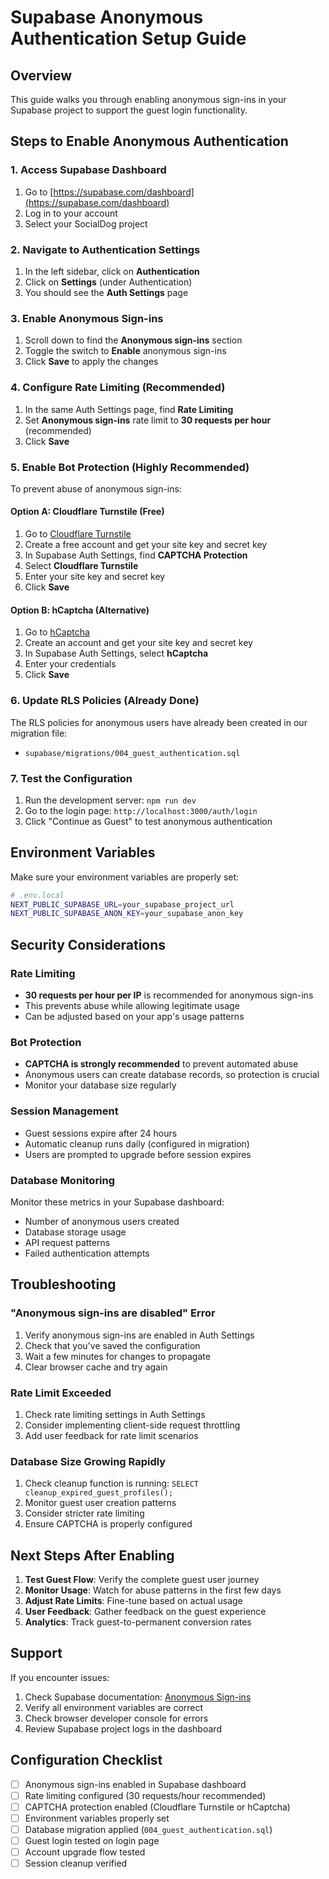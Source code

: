 # Supabase Anonymous Authentication Setup Guide

## Overview
This guide walks you through enabling anonymous sign-ins in your Supabase project to support the guest login functionality.

## Steps to Enable Anonymous Authentication

### 1. Access Supabase Dashboard
1. Go to [https://supabase.com/dashboard](https://supabase.com/dashboard)
2. Log in to your account
3. Select your SocialDog project

### 2. Navigate to Authentication Settings
1. In the left sidebar, click on **Authentication**
2. Click on **Settings** (under Authentication)
3. You should see the **Auth Settings** page

### 3. Enable Anonymous Sign-ins
1. Scroll down to find the **Anonymous sign-ins** section
2. Toggle the switch to **Enable** anonymous sign-ins
3. Click **Save** to apply the changes

### 4. Configure Rate Limiting (Recommended)
1. In the same Auth Settings page, find **Rate Limiting**
2. Set **Anonymous sign-ins** rate limit to **30 requests per hour** (recommended)
3. Click **Save**

### 5. Enable Bot Protection (Highly Recommended)
To prevent abuse of anonymous sign-ins:

#### Option A: Cloudflare Turnstile (Free)
1. Go to [Cloudflare Turnstile](https://developers.cloudflare.com/turnstile/)
2. Create a free account and get your site key and secret key
3. In Supabase Auth Settings, find **CAPTCHA Protection**
4. Select **Cloudflare Turnstile**
5. Enter your site key and secret key
6. Click **Save**

#### Option B: hCaptcha (Alternative)
1. Go to [hCaptcha](https://www.hcaptcha.com/)
2. Create an account and get your site key and secret key
3. In Supabase Auth Settings, select **hCaptcha**
4. Enter your credentials
5. Click **Save**

### 6. Update RLS Policies (Already Done)
The RLS policies for anonymous users have already been created in our migration file:
- `supabase/migrations/004_guest_authentication.sql`

### 7. Test the Configuration
1. Run the development server: `npm run dev`
2. Go to the login page: `http://localhost:3000/auth/login`
3. Click "Continue as Guest" to test anonymous authentication

## Environment Variables
Make sure your environment variables are properly set:

```bash
# .env.local
NEXT_PUBLIC_SUPABASE_URL=your_supabase_project_url
NEXT_PUBLIC_SUPABASE_ANON_KEY=your_supabase_anon_key
```

## Security Considerations

### Rate Limiting
- **30 requests per hour per IP** is recommended for anonymous sign-ins
- This prevents abuse while allowing legitimate usage
- Can be adjusted based on your app's usage patterns

### Bot Protection
- **CAPTCHA is strongly recommended** to prevent automated abuse
- Anonymous users can create database records, so protection is crucial
- Monitor your database size regularly

### Session Management
- Guest sessions expire after 24 hours
- Automatic cleanup runs daily (configured in migration)
- Users are prompted to upgrade before session expires

### Database Monitoring
Monitor these metrics in your Supabase dashboard:
- Number of anonymous users created
- Database storage usage
- API request patterns
- Failed authentication attempts

## Troubleshooting

### "Anonymous sign-ins are disabled" Error
1. Verify anonymous sign-ins are enabled in Auth Settings
2. Check that you've saved the configuration
3. Wait a few minutes for changes to propagate
4. Clear browser cache and try again

### Rate Limit Exceeded
1. Check rate limiting settings in Auth Settings
2. Consider implementing client-side request throttling
3. Add user feedback for rate limit scenarios

### Database Size Growing Rapidly
1. Check cleanup function is running: `SELECT cleanup_expired_guest_profiles();`
2. Monitor guest user creation patterns
3. Consider stricter rate limiting
4. Ensure CAPTCHA is properly configured

## Next Steps After Enabling

1. **Test Guest Flow**: Verify the complete guest user journey
2. **Monitor Usage**: Watch for abuse patterns in the first few days
3. **Adjust Rate Limits**: Fine-tune based on actual usage
4. **User Feedback**: Gather feedback on the guest experience
5. **Analytics**: Track guest-to-permanent conversion rates

## Support
If you encounter issues:
1. Check Supabase documentation: [Anonymous Sign-ins](https://supabase.com/docs/guides/auth/auth-anonymous)
2. Verify all environment variables are correct
3. Check browser developer console for errors
4. Review Supabase project logs in the dashboard

## Configuration Checklist
- [ ] Anonymous sign-ins enabled in Supabase dashboard
- [ ] Rate limiting configured (30 requests/hour recommended)
- [ ] CAPTCHA protection enabled (Cloudflare Turnstile or hCaptcha)
- [ ] Environment variables properly set
- [ ] Database migration applied (`004_guest_authentication.sql`)
- [ ] Guest login tested on login page
- [ ] Account upgrade flow tested
- [ ] Session cleanup verified